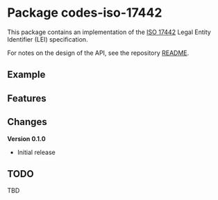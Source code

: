 # Package codes-iso-17442

This package contains an implementation of the [ISO
17442](https://www.iso.org/standard/78829.html) Legal Entity Identifier (LEI)
specification.


For notes on the design of the API, see the repository 
[README](https://github.com/johnstonskj/rust-codes/blob/main/README.md).

## Example



## Features

## Changes

**Version 0.1.0**

* Initial release

## TODO

TBD

